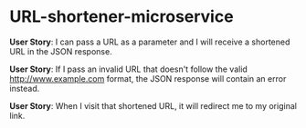 # URL-shortener-microservice

**User Story**: I can pass a URL as a parameter and I will receive a shortened URL in the JSON response.

**User Story**: If I pass an invalid URL that doesn't follow the valid http://www.example.com format, the JSON response will contain an error instead.

**User Story**: When I visit that shortened URL, it will redirect me to my original link.
